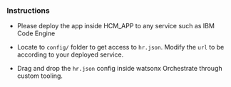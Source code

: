 ### Instructions

- Please deploy the app inside HCM_APP to any service such as IBM Code Engine

- Locate to `config/` folder to get access to `hr.json`. Modify the `url` to be according to your deployed service.

- Drag and drop the `hr.json` config inside watsonx Orchestrate through custom tooling.